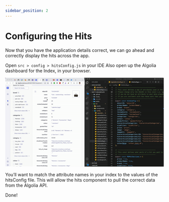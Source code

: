 ```yaml
---
sidebar_position: 2
---
```


# Configuring the Hits

Now that you have the application details correct, we can go ahead and correctly display the hits across the app.

Open `src > config > hitsConfig.js` in your IDE
Also open up the Algolia dashboard for the Index, in your browser.

![Image](./media/hitsconfig.gif)

You’ll want to match the attribute names in your index to the values of the hitsConfig file. This will allow the hits component to pull the correct data from the Algolia API.

Done!
